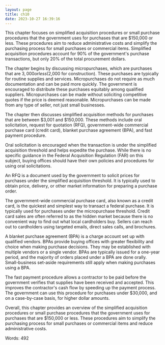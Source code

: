 ```yaml
---
layout: page
title: ch10
date: 2023-10-27 16:39:16
---
```

This chapter focuses on simplified acquisition procedures or small purchase procedures that the government uses for purchases that are $150,000 or less. These procedures aim to reduce administrative costs and simplify the purchasing process for small purchases or commercial items. Simplified acquisition procedures account for 90% of the government's purchase transactions, but only 20% of the total procurement dollars.

The chapter begins by discussing micropurchases, which are purchases that are $3,000 or less ($2,000 for construction). These purchases are typically for routine supplies and services. Micropurchases do not require as much documentation and can be paid more quickly. The government is encouraged to distribute these purchases equitably among qualified suppliers. Micropurchases can be made without soliciting competitive quotes if the price is deemed reasonable. Micropurchases can be made from any type of seller, not just small businesses.

The chapter then discusses simplified acquisition methods for purchases that are between $3,001 and $150,000. These methods include oral solicitation, request for quotation (RFQ), government-wide commercial purchase card (credit card), blanket purchase agreement (BPA), and fast payment procedure.

Oral solicitation is encouraged when the transaction is under the simplified acquisition threshold and helps expedite the purchase. While there is no specific guidance in the Federal Acquisition Regulation (FAR) on this subject, buying offices should have their own policies and procedures for using oral solicitations.

An RFQ is a document used by the government to solicit prices for purchases under the simplified acquisition threshold. It is typically used to obtain price, delivery, or other market information for preparing a purchase order.

The government-wide commercial purchase card, also known as a credit card, is the quickest and simplest way to transact a federal purchase. It is typically used for purchases under the micropurchase threshold. Credit card sales are often referred to as the hidden market because there is no convenient way to find out what local cardholders buy. Sellers can reach out to cardholders using targeted emails, direct sales calls, and brochures.

A blanket purchase agreement (BPA) is a charge account set up with qualified vendors. BPAs provide buying offices with greater flexibility and choice when making purchase decisions. They may be established with multiple vendors or a single vendor. BPAs are typically issued for a one-year period, and the majority of orders placed under a BPA are done orally. Small-business set-aside requirements still apply when making purchases using a BPA.

The fast payment procedure allows a contractor to be paid before the government verifies that supplies have been received and accepted. This improves the contractor's cash flow by speeding up the payment process. The government can use this procedure for purchases under $30,000, and on a case-by-case basis, for higher dollar amounts.

Overall, this chapter provides an overview of the simplified acquisition procedures or small purchase procedures that the government uses for purchases that are $150,000 or less. These procedures aim to simplify the purchasing process for small purchases or commercial items and reduce administrative costs.

Words: 492